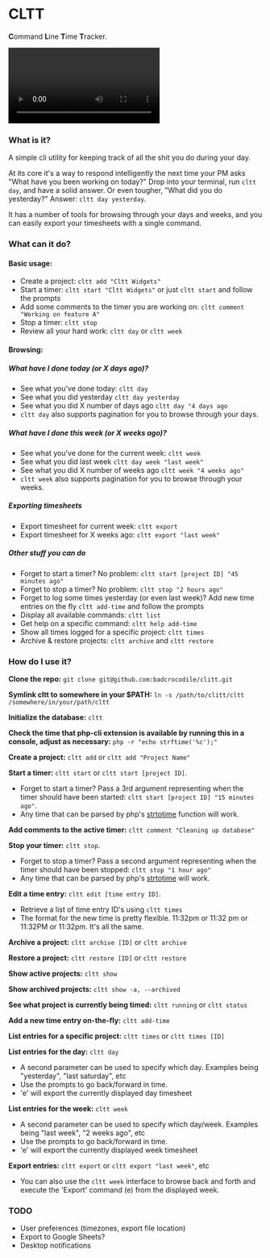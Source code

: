 # CLTT

**C**ommand **L**ine **T**ime **T**racker.

![cltt status](http://coolguy.org/screengrab/cltt-overview.mp4)

### What is it?
A simple cli utility for keeping track of all the shit you do during your day.

At its core it's a way to respond intelligently the next time your PM asks "What have you been working on today?" 
Drop into your terminal, run `cltt day`, and have a solid answer. Or even tougher, "What did you do yesterday?" 
Answer: `cltt day yesterday`. 

It has a number of tools for browsing through your days and weeks, and you can easily export your timesheets with a single command.

### What can it do?

#### Basic usage:
* Create a project: `cltt add "Cltt Widgets"`
* Start a timer: `cltt start "Cltt Widgets"` or just `cltt start` and follow the prompts
* Add some comments to the timer you are working on: `cltt comment "Working on feature A"`
* Stop a timer: `cltt stop`
* Review all your hard work: `cltt day` or `cltt week`

#### Browsing:
##### What have I done today (or X days ago)?
* See what you've done today: `cltt day`
* See what you did yesterday `cltt day yesterday`
* See what you did X number of days ago `cltt day "4 days ago`
* `cltt day` also supports pagination for you to browse through your days.

##### What have I done this week (or X weeks ago)?
* See what you've done for the current week: `cltt week`
* See what you did last week `cltt day week "last week"`
* See what you did X number of weeks ago `cltt week "4 weeks ago"`
* `cltt week` also supports pagination for you to browse through your weeks.

##### Exporting timesheets
* Export timesheet for current week: `cltt export` 
* Export timesheet for X weeks ago: `cltt export "last week"` 

##### Other stuff you can do
* Forget to start a timer? No problem: `cltt start [project ID] "45 minutes ago"`
* Forget to stop a timer? No problem: `cltt stop "2 hours ago"`
* Forget to log some times yesterday (or even last week)? Add new time entries on the fly `cltt add-time` and follow the prompts
* Display all available commands: `cltt list`
* Get help on a specific command: `cltt help add-time`
* Show all times logged for a specific project: `cltt times`
* Archive & restore projects: `cltt archive` and `cltt restore`

### How do I use it?
**Clone the repo:** `git clone git@github.com:badcrocodile/clitt.git`

**Symlink cltt to somewhere in your $PATH:** `ln -s /path/to/clitt/cltt /somewhere/in/your/path/cltt`

**Initialize the database:** `cltt`

**Check the time that php-cli extension is available by running this in a console, adjust as necessary:** `php -r "echo strftime('%c');"`

**Create a project:** `cltt add` or `cltt add "Project Name"`

**Start a timer:** `cltt start` or `cltt start [project ID]`.<br>
* Forget to start a timer? Pass a 3rd argument representing when the timer should have been started: `cltt start [project ID] "15 minutes ago"`. 
* Any time that can be parsed by php's [strtotime](http://php.net/manual/en/function.strtotime.php) function will work.

**Add comments to the active timer:** `cltt comment "Cleaning up database"`

**Stop your timer:** `cltt stop`.
* Forget to stop a timer? Pass a second argument representing when the timer should have been stopped: `cltt stop "1 hour ago"`
* Any time that can be parsed by php's [strtotime](http://php.net/manual/en/function.strtotime.php) will work.

**Edit a time entry:** `cltt edit [time entry ID]`.
* Retrieve a list of time entry ID's using `cltt times`
* The format for the new time is pretty flexible. 11:32pm or 11:32 pm or 11:32PM or 11:32pm. It's all the same.

**Archive a project:** `cltt archive [ID]` or `cltt archive`

**Restore a project:** `cltt restore [ID]` or `cltt restore`

**Show active projects:** `cltt show`

**Show archived projects:** `cltt show -a, --archived`

**See what project is currently being timed:** `cltt running` or `cltt status`

**Add a new time entry on-the-fly:** `cltt add-time`

**List entries for a specific project:** `cltt times` or `cltt times [ID]`

**List entries for the day:** `cltt day`
* A second parameter can be used to specify which day. Examples being "yesterday", "last saturday", etc
* Use the prompts to go back/forward in time.
* 'e' will export the currently displayed day timesheet

**List entries for the week:** `cltt week`
* A second parameter can be used to specify which day/week. Examples being "last week", "2 weeks ago", etc
* Use the prompts to go back/forward in time.
* 'e' will export the currently displayed week timesheet

**Export entries:** `cltt export` or `cltt export "last week"`, etc
* You can also use the `cltt week` interface to browse back and forth and execute the 'Export' command (e) from the displayed week.

### TODO

* User preferences (timezones, export file location)
* Export to Google Sheets?
* Desktop notifications
